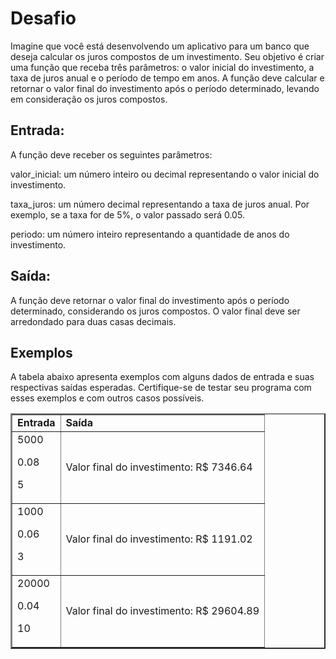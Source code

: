 # Desafio
Imagine que você está desenvolvendo um aplicativo para um banco que deseja calcular os juros compostos de um investimento. Seu objetivo é criar uma função que receba três parâmetros: o valor inicial do investimento, a taxa de juros anual e o período de tempo em anos. A função deve calcular e retornar o valor final do investimento após o período determinado, levando em consideração os juros compostos.

## Entrada:
A função deve receber os seguintes parâmetros:

valor_inicial: um número inteiro ou decimal representando o valor inicial do investimento.

taxa_juros: um número decimal representando a taxa de juros anual. Por exemplo, se a taxa for de 5%, o valor passado será 0.05.

periodo: um número inteiro representando a quantidade de anos do investimento.

## Saída:
A função deve retornar o valor final do investimento após o período determinado, considerando os juros compostos. O valor final deve ser arredondado para duas casas decimais.

## Exemplos
A tabela abaixo apresenta exemplos com alguns dados de entrada e suas respectivas saídas esperadas. Certifique-se de testar seu programa com esses exemplos e com outros casos possíveis.

<table border="2">
<tr>
<td><b>Entrada</td>
<td><b>Saída</td>
</tr>
<tr>
<td>5000

0.08

5
</td>
<td>Valor final do investimento: R$ 7346.64
</td>
</tr>
<tr>
<td>
1000

0.06

3
</td>
<td>Valor final do investimento: R$ 1191.02
</td>
</tr>
<tr>
<td>
20000

0.04

10
</td>
<td>Valor final do investimento: R$ 29604.89
</td>
</tr>